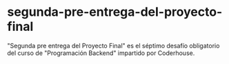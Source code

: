 # segunda-pre-entrega-del-proyecto-final
"Segunda pre entrega del Proyecto Final" es el séptimo desafío obligatorio del curso de "Programación Backend" impartido por Coderhouse.
